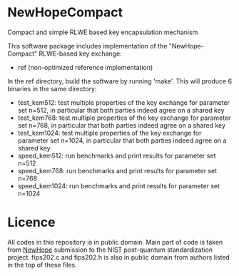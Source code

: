 # NewHopeCompact
Compact and simple RLWE based key encapsulation mechanism

This software package includes implementation of the "NewHope-Compact"
RLWE-based key exchange:

- ref (non-optimized reference implementation)


In the ref directory, build the software by running 'make'. This
will produce 6 binaries in the same directory: 

- test_kem512:     test multiple properties of the key exchange for parameter set n=512, in
                         particular that both parties indeed agree on a shared
                         key
- test_kem768:     test multiple properties of the key exchange for parameter set n=768, in
                         particular that both parties indeed agree on a shared
                         key
- test_kem1024:    test multiple properties of the key exchange for parameter set n=1024, in
                         particular that both parties indeed agree on a shared
                         key
- speed_kem512:    run benchmarks and print results for parameter set n=512
- speed_kem768:    run benchmarks and print results for parameter set n=768
- speed_kem1024:   run benchmarks and print results for parameter set n=1024


# Licence

All codes in this repository is in public domain. Main part of code is taken
from [NewHope](https://newhopecrypto.org/data/NewHope_2019_04_10.zip)
submission to the NIST post-quantum standardization project. fips202.c and
fips202.h is also in public domain from authors listed in the top of these
files.
